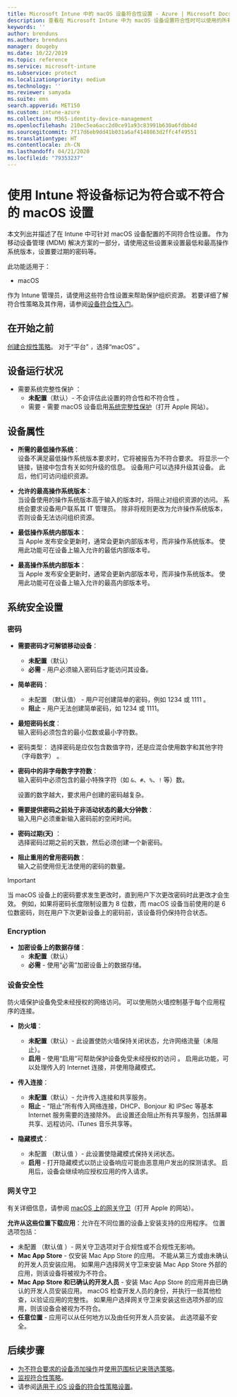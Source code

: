```yaml
---
title: Microsoft Intune 中的 macOS 设备符合性设置 - Azure | Microsoft Docs
description: 查看在 Microsoft Intune 中为 macOS 设备设置符合性时可以使用的所有设置的列表。 要求使用 Apple 的系统完整性保护，设置密码限制，要求使用防火墙，允许网关守卫等。
keywords: ''
author: brenduns
ms.author: brenduns
manager: dougeby
ms.date: 10/22/2019
ms.topic: reference
ms.service: microsoft-intune
ms.subservice: protect
ms.localizationpriority: medium
ms.technology: ''
ms.reviewer: samyada
ms.suite: ems
search.appverid: MET150
ms.custom: intune-azure
ms.collection: M365-identity-device-management
ms.openlocfilehash: 210ec5ea6acc2d0ce91a93c83991b630a6fdbb4d
ms.sourcegitcommit: 7f17d6eb9dd41b031a6af4148863d2ffc4f49551
ms.translationtype: HT
ms.contentlocale: zh-CN
ms.lasthandoff: 04/21/2020
ms.locfileid: "79353237"
---
```

# <a name="macos-settings-to-mark-devices-as-compliant-or-not-compliant-using-intune"></a>使用 Intune 将设备标记为符合或不符合的 macOS 设置

本文列出并描述了在 Intune 中可针对 macOS 设备配置的不同符合性设置。 作为移动设备管理 (MDM) 解决方案的一部分，请使用这些设置来设置最低和最高操作系统版本，设置要过期的密码等。

此功能适用于：

- macOS

作为 Intune 管理员，请使用这些符合性设置来帮助保护组织资源。 若要详细了解符合性策略及其作用，请参阅[设备符合性入门](device-compliance-get-started.md)。

## <a name="before-you-begin"></a>在开始之前

[创建合规性策略](create-compliance-policy.md#create-the-policy)。 对于“平台”  ，选择“macOS”  。

## <a name="device-health"></a>设备运行状况

- 需要系统完整性保护  ：  
  - **未配置**（默认）- 不会评估此设置的符合性和不符合性  。
  - 需要  - 需要 macOS 设备启用[系统完整性保护](https://support.apple.com/HT204899)（打开 Apple 网站）。  

## <a name="device-properties"></a>设备属性

- **所需的最低操作系统**：  
  设备不满足最低操作系统版本要求时，它将被报告为不符合要求。 将显示一个链接，链接中包含有关如何升级的信息。 设备用户可以选择升级其设备。 此后，他们可访问组织资源。

- **允许的最高操作系统版本**：  
  当设备使用的操作系统版本高于输入的版本时，将阻止对组织资源的访问。 系统会要求设备用户联系其 IT 管理员。 除非将规则更改为允许操作系统版本，否则设备无法访问组织资源。

- **最低操作系统内部版本**：  
  当 Apple 发布安全更新时，通常会更新内部版本号，而非操作系统版本。 使用此功能可在设备上输入允许的最低内部版本号。

- **最高操作系统内部版本**：  
  当 Apple 发布安全更新时，通常会更新内部版本号，而非操作系统版本。 使用此功能可在设备上输入允许的最高内部版本号。

## <a name="system-security-settings"></a>系统安全设置

### <a name="password"></a>密码

- **需要密码才可解锁移动设备**：  
  - **未配置**（默认） 
  - **必需** - 用户必须输入密码后才能访问其设备。

- **简单密码**：  
  - 未配置  （默认值）  - 用户可创建简单的密码，例如 1234  或 1111  。
  - **阻止** - 用户无法创建简单密码，如 1234 或 1111。  

- **最短密码长度**：  
  输入密码必须包含的最小位数或最小字符数。

-  密码类型：  选择密码是应仅包含数值字符，还是应混合使用数字和其他字符（字母数字）  。

- **密码中的非字母数字字符数**：  
  输入密码中必须包含的最小特殊字符（如 `&`、`#`、`%`、`!` 等）数。

  设置的数字越大，要求用户创建的密码越复杂。

- **需要提供密码之前处于非活动状态的最大分钟数**：  
  输入用户必须重新输入密码前的空闲时间。

- **密码过期(天)** ：  
  选择密码过期之前的天数，然后必须创建一个新密码。

- **阻止重用的曾用密码数**：  
  输入之前使用但无法使用的密码的数量。
> [!IMPORTANT]
> 当 macOS 设备上的密码要求发生更改时，直到用户下次更改密码时此更改才会生效。 例如，如果将密码长度限制设置为 8 位数，而 macOS 设备当前使用的是 6 位数密码，则在用户下次更新设备上的密码前，该设备将仍保持符合状态。

### <a name="encryption"></a>Encryption

- **加密设备上的数据存储**：  
  - **未配置**（默认） 
  - **必需** - 使用“必需”加密设备上的数据存储。 

### <a name="device-security"></a>设备安全性

防火墙保护设备免受未经授权的网络访问。 可以使用防火墙控制基于每个应用程序的连接。 

- **防火墙**：  
  - **未配置**（默认）- 此设置使防火墙保持关闭状态，允许网络流量（未阻止）。 
  - **启用** - 使用“启用”可帮助保护设备免受未经授权的访问  。 启用此功能，可以处理传入的 Internet 连接，并使用隐藏模式。 

- **传入连接**：  
  - **未配置**（默认）- 允许传入连接和共享服务。 
  - **阻止** - “阻止”所有传入网络连接，DHCP、Bonjour 和 IPSec 等基本 Internet 服务需要的连接除外。 此设置还会阻止所有共享服务，包括屏幕共享、远程访问、iTunes 音乐共享等。  

- **隐藏模式**：  
  - 未配置  （默认值  ）- 此设置使隐藏模式保持关闭状态。
  - **启用** - 打开隐藏模式以防止设备响应可能由恶意用户发出的探测请求。 启用后，设备会继续响应授权应用的传入请求。  

### <a name="gatekeeper"></a>网关守卫

有关详细信息，请参阅 [macOS 上的网关守卫](https://support.apple.com/HT202491)（打开 Apple 的网站）。

**允许从这些位置下载应用**：允许在不同位置的设备上安装支持的应用程序。 位置选项包括：

- 未配置  （默认值  ）- 网关守卫选项对于合规性或不合规性无影响。  
- **Mac App Store** - 仅安装 Mac App Store 的应用。 不能从第三方或由未确认的开发人员安装应用。 如果用户选择网关守卫来安装 Mac App Store 外部的应用，则该设备将被视为不符合。
- **Mac App Store 和已确认的开发人员** - 安装 Mac App Store 的应用并由已确认的开发人员安装应用。 macOS 检查开发人员的身份，并执行一些其他检查，以验证应用的完整性。 如果用户选择网关守卫来安装这些选项外部的应用，则该设备会被视为不符合。
- **任意位置** - 应用可以从任何地方以及由任何开发人员安装。 此选项最不安全。
 

## <a name="next-steps"></a>后续步骤

- [为不符合要求的设备添加操作](actions-for-noncompliance.md)并[使用范围标记来筛选策略](../fundamentals/scope-tags.md)。
- [监视符合性策略](compliance-policy-monitor.md)。
- 请参阅[适用于 iOS 设备的符合性策略设置](compliance-policy-create-ios.md)。
